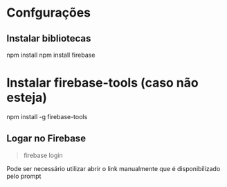 # Confgurações

## Instalar bibliotecas
npm install
npm install firebase

# Instalar firebase-tools (caso não esteja)
npm install -g firebase-tools

## Logar no Firebase
> firebase login

Pode ser necessário utilizar abrir o link manualmente que é disponibilizado pelo prompt